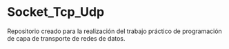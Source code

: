 # Socket_Tcp_Udp
 Repositorio creado para la realización del trabajo práctico de programación de capa de transporte de redes de datos.
